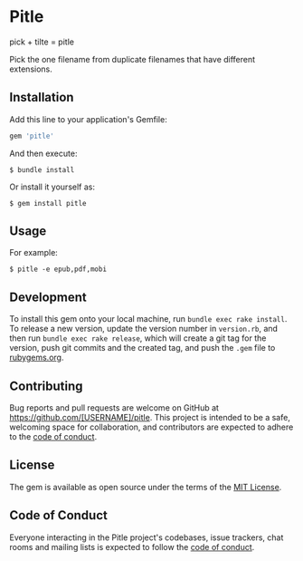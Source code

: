 # Pitle

pick + tilte = pitle

Pick the one filename from duplicate filenames that have different extensions.

## Installation

Add this line to your application's Gemfile:

```ruby
gem 'pitle'
```

And then execute:

    $ bundle install

Or install it yourself as:

    $ gem install pitle

## Usage

For example:

    $ pitle -e epub,pdf,mobi

## Development

To install this gem onto your local machine, run `bundle exec rake install`. To release a new version, update the version number in `version.rb`, and then run `bundle exec rake release`, which will create a git tag for the version, push git commits and the created tag, and push the `.gem` file to [rubygems.org](https://rubygems.org).

## Contributing

Bug reports and pull requests are welcome on GitHub at https://github.com/[USERNAME]/pitle. This project is intended to be a safe, welcoming space for collaboration, and contributors are expected to adhere to the [code of conduct](https://github.com/[USERNAME]/pitle/blob/master/CODE_OF_CONDUCT.md).

## License

The gem is available as open source under the terms of the [MIT License](https://opensource.org/licenses/MIT).

## Code of Conduct

Everyone interacting in the Pitle project's codebases, issue trackers, chat rooms and mailing lists is expected to follow the [code of conduct](https://github.com/[USERNAME]/pitle/blob/master/CODE_OF_CONDUCT.md).
